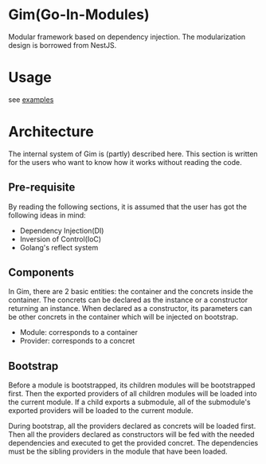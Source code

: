 # Gim(Go-In-Modules)

Modular framework based on dependency injection. The modularization design is borrowed from NestJS.

# Usage

see [examples](./example)

# Architecture

The internal system of Gim is (partly) described here. This section is written for the users who want to know how it works without reading the code.

## Pre-requisite

By reading the following sections, it is assumed that the user has got the following ideas in mind:

- Dependency Injection(DI)
- Inversion of Control(IoC)
- Golang's reflect system

## Components

In Gim, there are 2 basic entities: the container and the concrets inside the container. The concrets can be declared as the instance or a constructor returning an instance. When declared as a constructor, its parameters can be other concrets in the container which will be injected on bootstrap.

- Module: corresponds to a container
- Provider: corresponds to a concret

## Bootstrap

Before a module is bootstrapped, its children modules will be bootstrapped first. Then the exported providers of all children modules will be loaded into the current module. If a child exports a submodule, all of the submodule's exported providers will be loaded to the current module.

During bootstrap, all the providers declared as concrets will be loaded first. Then all the providers declared as constructors will be fed with the needed dependencies and executed to get the provided concret. The dependencies must be the sibling providers in the module that have been loaded.
